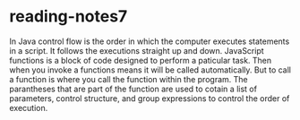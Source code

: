 # reading-notes7

In Java control flow is the order in which the computer executes statements in a script. It follows the executions straight up and down. JavaScript functions is a block of code designed to perform a paticular task. Then when you invoke a functions means it will be called automatically. But to call a function is where you call the function within the program. The parantheses that are part of the function are used to cotain a list of parameters, control structure, and group expressions to control the order of execution.
